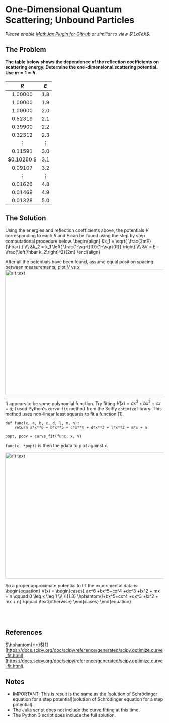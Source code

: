 # One-Dimensional Quantum Scattering; Unbound Particles

*Please enable [MathJax Plugin for Github](https://chrome.google.com/webstore/detail/mathjax-plugin-for-github/ioemnmodlmafdkllaclgeombjnmnbima?hl=en) or similiar to view $\LaTeX$.*

## The Problem
**The [table](https://github.com/spyderkam/1D-Unbound-Scattering/blob/main/scat.txt) below shows the dependence of the reflection coefficients on scattering energy. Determine the one-dimensional scattering potential. Use $m=1=\hbar$.**

  |  $R$ |  $E$  |
  :---: | :---:
  $1.00000$ | $1.8$
  $1.00000$ | $1.9$
  $1.00000$ | $2.0$
  $0.52319$ | $2.1$
  $0.39900$ | $2.2$
  $0.32312$ | $2.3$
  $\vdots$ | $\vdots$
  $0.11591$ | $3.0$
  $0.10260 $ | $3.1$
  $0.09107$ | $3.2$
  $\vdots$ | $\vdots$
  $0.01626$ | $4.8$
  $0.01469$ | $4.9$
  $0.01328$ | $5.0$
  
## The Solution
Using the energies and reflection coefficients above, the potentials $V$ corresponding to each $R$ and $E$ can be found using the step by step computational procedure below. 
\begin{align} 
  &k_1 = \sqrt{ \frac{2mE}{\hbar} }  \\\\\\
  &k_2 = k_1 \left( \frac{1-\sqrt{R}}{1+\sqrt{R}} \right) \\\\\\
  &V = E - \frac{\left(\hbar k_2\right)^2}{2m}
\end{align}

After all the potentials have been found, assume equal position spacing between measurements; plot $V$ vs $x$.
<null>
<img src="https://github.com/spyderkam/1D-Unbound-Scattering/blob/main/Fig1.png" alt="alt text" width="625" height="400">

It appears to be some polynomial function. Try fitting $V(x) = ax^3 + bx^2 + cx + d$; I used Python's `curve_fit` method from the SciPy `optimize` library. This method uses non-linear least squares to fit a function [1].
      
    def func(x, a, b, c, d, l, m, n):
        return a*x**6 + b*x**5 + c*x**4 + d*x**3 + l*x**2 + m*x + n
    
    popt, pcov = curve_fit(func, x, V)

`func(x, *popt)` is then the ydata to plot against $x$.

<img src="https://github.com/spyderkam/1D-Unbound-Scattering/blob/main/Fig2.png" alt="alt text" width="625" height="400">

So a proper approximate potential to fit the experimental data is:
\begin{equation}
  V(x) = \begin{cases}
    ax^6 +bx^5+cx^4 +dx^3 +lx^2 + mx + n \qquad 0 \leq x \leq 1 \\\\\\
    \\\!{1.8} \hphantom{l+bx^5+cx^4 +dx^3 +lx^2 + mx + n} \qquad \text{otherwise}
  \end{cases}
\end{equation}


<null>
  <br>
  <null>
    <br>
    
## References
$\hphantom{++}$[1] [https://docs.scipy.org/doc/scipy/reference/generated/scipy.optimize.curve_fit.html](https://docs.scipy.org/doc/scipy/reference/generated/scipy.optimize.curve_fit.html).

## Notes
- IMPORTANT: This is result is the same as the [solution of Schrödinger equation for a step potential](solution of Schrödinger equation for a step potential).
- The Julia script does not include the curve fitting at this time.
- The Python 3 script does include the full solution.
